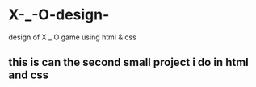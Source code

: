 # X-_-O-design-
design of X _ O game using html &amp; css 
## this is can the second  small project i do in html and css
